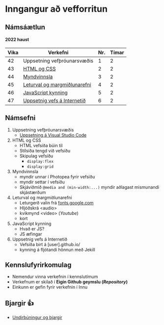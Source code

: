 # Inngangur að vefforritun

## Námsáætlun

#### 2022 haust

| Vika  | Verkefni  | Nr. | Tímar | 
|---|---|---|---|
| 42 | Uppsetning vefþróunarsvæðis | 1 | 2 |
| 43 | [HTML og CSS](https://github.com/Grunnskoli/Namsefni/tree/main/V-2)  | 2 | 2 |
| 44 | [Myndvinnsla](https://github.com/Grunnskoli/Namsefni/tree/main/V-3) | 3 | 2 |
| 45 | [Leturval og margmiðlunarefni](https://github.com/Grunnskoli/Namsefni/tree/main/V-4) | 4 | 2 |
| 46 | [JavaScript kynning](https://github.com/Grunnskoli/Namsefni/tree/main/V-5) | 5 | 2 |
| 47 | [Uppsetnig vefs á Internetið](https://github.com/Grunnskoli/Namsefni/tree/main/V-6) | 6 | 2 |

## Námsefni

1. Uppsetning vefþróunarsvæðis
   * [Uppsetning á Visual Studio Code](https://github.com/Grunnskoli/Namsefni/wiki/Undirbuningur)   
2. HTML og CSS
   * HTML vefsíða búin til
   * Stílsíða tengd við vefsíðu
   * Skipulag vefsíðu 
     * ```display:flex```
     * ```display:grid``` 
3. Myndvinnsla
   * myndir unnar í Photopea fyrir vefsíðu
   * myndir settar í vefsíðu
   * Skjáviðmið ```@media and (min-width:...)```  myndir aðlagast mismunandi skjástærðum
4. Leturval og margmiðlunarefni
   * Leturgerð valin frá [fonts.google.com](https://fonts.google.com/)
   * Hljóðskrá &lt;audio&gt; 
   * kvikmynd &lt;video&gt; (_Youtube_)
   * kort
5. JavaScript kynning
    * Hvað er JS?
    * JS æfingar
6. Uppsetnig vefs á Internetið
   * Vefsíða birt á [user].github.io/
   * kynning á fljótandi hönnun með Jekill


## Kennslufyrirkomulag

* Nemendur vinna verkefnin í kennslutímum
* Verkefnum er skilað í **Eigin Github geymslu (_Repository_)**
* Einkunn er gefin fyrir verkefnin í Innu

## Bjargir 👍

* [Undirbúningur og bjargir](https://github.com/Grunnskoli/Namsefni/wiki)


<!--


#### 🧙💻 [Verkefni, námsefni og sýnidæmi](https://github.com/vefumsjon/namsefni/)

#### 🌈 Verkefnaskil: [Github.com/22VG](https://github.com/22vg)

#### 🙋‍♀️ Stundatalfan er í [Innu](https://r.inna.is/) og einkunnir birtast þar.
-->


